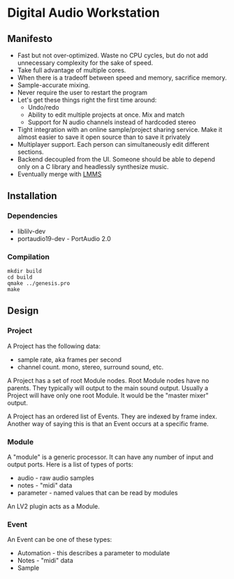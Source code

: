 # Digital Audio Workstation

## Manifesto

 * Fast but not over-optimized. Waste no CPU cycles, but do not add
   unnecessary complexity for the sake of speed.
 * Take full advantage of multiple cores.
 * When there is a tradeoff between speed and memory, sacrifice memory.
 * Sample-accurate mixing.
 * Never require the user to restart the program
 * Let's get these things right the first time around:
   - Undo/redo
   - Ability to edit multiple projects at once. Mix and match
   - Support for N audio channels instead of hardcoded stereo
 * Tight integration with an online sample/project sharing service. Make it
   almost easier to save it open source than to save it privately
 * Multiplayer support. Each person can simultaneously edit different sections.
 * Backend decoupled from the UI. Someone should be able to depend only
   on a C library and headlessly synthesize music.
 * Eventually merge with [LMMS](https://github.com/LMMS/lmms)

## Installation

### Dependencies

 * liblilv-dev
 * portaudio19-dev - PortAudio 2.0

### Compilation

```
mkdir build
cd build
qmake ../genesis.pro
make
```

## Design

### Project

A Project has the following data:

 * sample rate, aka frames per second
 * channel count. mono, stereo, surround sound, etc.

A Project has a set of root Module nodes. Root Module nodes have no parents.
They typically will output to the main sound output. Usually a Project will
have only one root Module. It would be the "master mixer" output.

A Project has an ordered list of Events. They are indexed by frame index.
Another way of saying this is that an Event occurs at a specific frame.


### Module

A "module" is a generic processor. It can have any number of input and output
ports. Here is a list of types of ports:

 * audio - raw audio samples
 * notes - "midi" data
 * parameter - named values that can be read by modules

An LV2 plugin acts as a Module.


### Event

An Event can be one of these types:

 * Automation - this describes a parameter to modulate
 * Notes - "midi" data
 * Sample
